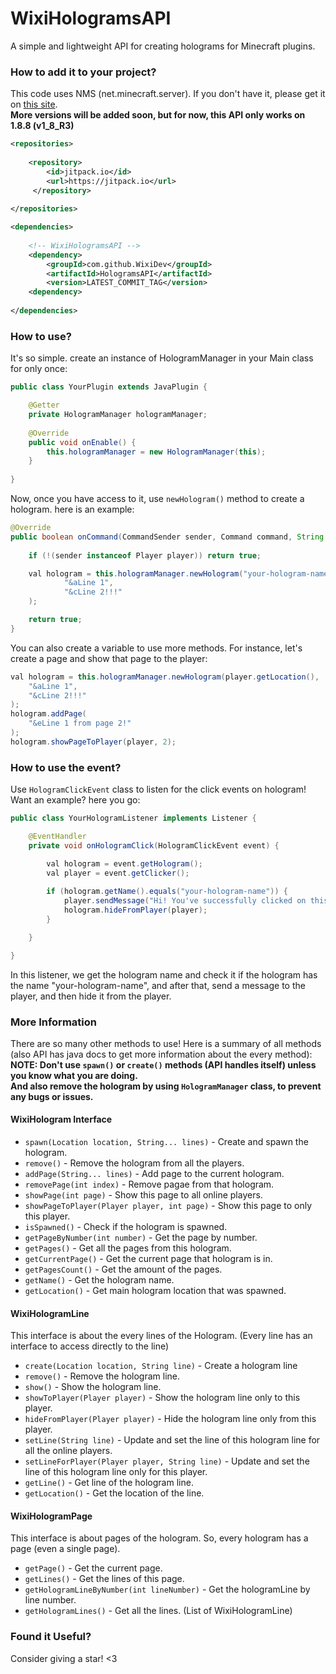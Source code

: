 # WixiHologramsAPI
A simple and lightweight API for creating holograms for Minecraft plugins.

### How to add it to your project?
This code uses NMS (net.minecraft.server). If you don't have it, please get it on [this site](https://www.spigotmc.org/wiki/buildtools/).
<br>**More versions will be added soon, but for now, this API only works on 1.8.8 (v1_8_R3)**
```xml
<repositories>
        
    <repository>
        <id>jitpack.io</id>
        <url>https://jitpack.io</url>
     </repository>
        
</repositories>

<dependencies>
        
    <!-- WixiHologramsAPI -->
    <dependency>
        <groupId>com.github.WixiDev</groupId>
        <artifactId>HologramsAPI</artifactId>
        <version>LATEST_COMMIT_TAG</version>
    <dependency>
            
</dependencies>
```

### How to use?
It's so simple. create an instance of HologramManager in your Main class for only once:
```java
public class YourPlugin extends JavaPlugin {

    @Getter
    private HologramManager hologramManager;
    
    @Override
    public void onEnable() {
        this.hologramManager = new HologramManager(this);
    }
    
}
```
Now, once you have access to it, use ``newHologram()`` method to create a hologram. here is an example:
```java
@Override
public boolean onCommand(CommandSender sender, Command command, String label, String[] args) {
        
    if (!(sender instanceof Player player)) return true;

    val hologram = this.hologramManager.newHologram("your-hologram-name", player.getLocation(),
            "&aLine 1",
            "&cLine 2!!!"
    );

    return true;
}
```
You can also create a variable to use more methods. For instance, let's create a page and show that page to the player:
```java
val hologram = this.hologramManager.newHologram(player.getLocation(),
    "&aLine 1",
    "&cLine 2!!!"
);
hologram.addPage(
    "&eLine 1 from page 2!"
);
hologram.showPageToPlayer(player, 2);
```

### How to use the event?
Use ``HologramClickEvent`` class to listen for the click events on hologram! Want an example? here you go:
```java
public class YourHologramListener implements Listener {

    @EventHandler
    private void onHologramClick(HologramClickEvent event) {

        val hologram = event.getHologram();
        val player = event.getClicker();
        
        if (hologram.getName().equals("your-hologram-name")) {
            player.sendMessage("Hi! You've successfully clicked on this hologram!");
            hologram.hideFromPlayer(player);
        }

    }

}
```
In this listener, we get the hologram name and check it if the hologram has the name "your-hologram-name", and after that, send a message to the player, and then hide it from the player.

### More Information
There are so many other methods to use! Here is a summary of all methods (also API has java docs to get more information about the every method):
<br>**NOTE: Don't use ``spawn()`` or ``create()`` methods (API handles itself) unless you know what you are doing.**
<br>**And also remove the hologram by using ``HologramManager`` class, to prevent any bugs or issues.**

#### WixiHologram Interface
- ``spawn(Location location, String... lines)`` - Create and spawn the hologram.
- ``remove()`` - Remove the hologram from all the players.
- ``addPage(String... lines)`` - Add page to the current hologram.
- ``removePage(int index)`` - Remove pagae from that hologram.
- ``showPage(int page)`` - Show this page to all online players.
- ``showPageToPlayer(Player player, int page)`` - Show this page to only this player.
- ``isSpawned()`` - Check if the hologram is spawned.
- ``getPageByNumber(int number)`` - Get the page by number.
- ``getPages()`` - Get all the pages from this hologram.
- ``getCurrentPage()`` - Get the current page that hologram is in.
- ``getPagesCount()`` - Get the amount of the pages.
- ``getName()`` - Get the hologram name.
- ``getLocation()`` - Get main hologram location that was spawned.

#### WixiHologramLine
This interface is about the every lines of the Hologram. (Every line has an interface to access directly to the line)
- ``create(Location location, String line)`` - Create a hologram line
- ``remove()`` - Remove the hologram line.
- ``show()`` - Show the hologram line.
- ``showToPlayer(Player player)`` - Show the hologram line only to this player.
- ``hideFromPlayer(Player player)`` - Hide the hologram line only from this player.
- ``setLine(String line)`` - Update and set the line of this hologram line for all the online players.
- ``setLineForPlayer(Player player, String line)`` - Update and set the line of this hologram line only for this player.
- ``getLine()`` - Get line of the hologram line.
- ``getLocation()`` - Get the location of the line.

#### WixiHologramPage
This interface is about pages of the hologram. So, every hologram has a page (even a single page).
- ``getPage()`` - Get the current page.
- ``getLines()`` - Get the lines of this page.
- ``getHologramLineByNumber(int lineNumber)`` - Get the hologramLine by line number.
- ``getHologramLines()`` - Get all the lines. (List of WixiHologramLine)


### Found it Useful?
Consider giving a star! <3
